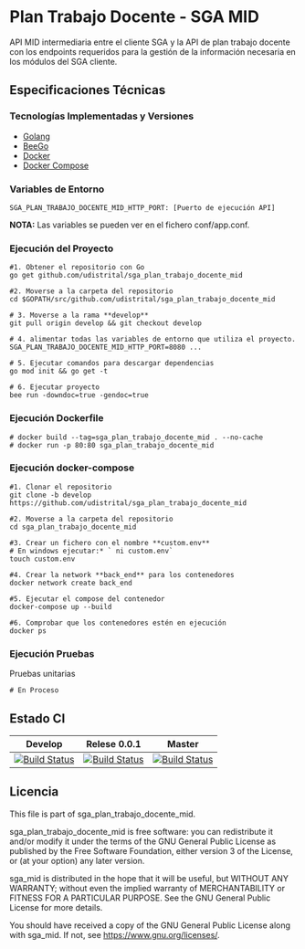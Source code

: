 # Plan Trabajo Docente - SGA MID

API MID intermediaria entre el cliente SGA y la API de plan trabajo docente con los endpoints requeridos para la gestión de la información necesaria en los módulos del SGA cliente.

## Especificaciones Técnicas

### Tecnologías Implementadas y Versiones
* [Golang](https://github.com/udistrital/introduccion_oas/blob/master/instalacion_de_herramientas/golang.md)
* [BeeGo](https://github.com/udistrital/introduccion_oas/blob/master/instalacion_de_herramientas/beego.md)
* [Docker](https://docs.docker.com/engine/install/ubuntu/)
* [Docker Compose](https://docs.docker.com/compose/)

### Variables de Entorno
```shell
SGA_PLAN_TRABAJO_DOCENTE_MID_HTTP_PORT: [Puerto de ejecución API]

```
**NOTA:** Las variables se pueden ver en el fichero conf/app.conf.

### Ejecución del Proyecto
```shell
#1. Obtener el repositorio con Go
go get github.com/udistrital/sga_plan_trabajo_docente_mid

#2. Moverse a la carpeta del repositorio
cd $GOPATH/src/github.com/udistrital/sga_plan_trabajo_docente_mid

# 3. Moverse a la rama **develop**
git pull origin develop && git checkout develop

# 4. alimentar todas las variables de entorno que utiliza el proyecto.
SGA_PLAN_TRABAJO_DOCENTE_MID_HTTP_PORT=8080 ...

# 5. Ejecutar comandos para descargar dependencias
go mod init && go get -t

# 6. Ejecutar proyecto
bee run -downdoc=true -gendoc=true
```

### Ejecución Dockerfile
```shell
# docker build --tag=sga_plan_trabajo_docente_mid . --no-cache
# docker run -p 80:80 sga_plan_trabajo_docente_mid
```

### Ejecución docker-compose
```shell
#1. Clonar el repositorio
git clone -b develop https://github.com/udistrital/sga_plan_trabajo_docente_mid

#2. Moverse a la carpeta del repositorio
cd sga_plan_trabajo_docente_mid

#3. Crear un fichero con el nombre **custom.env**
# En windows ejecutar:* ` ni custom.env`
touch custom.env

#4. Crear la network **back_end** para los contenedores
docker network create back_end

#5. Ejecutar el compose del contenedor
docker-compose up --build

#6. Comprobar que los contenedores estén en ejecución
docker ps
```

### Ejecución Pruebas

Pruebas unitarias
```shell
# En Proceso
```

## Estado CI

| Develop | Relese 0.0.1 | Master |
| -- | -- | -- |
| [![Build Status](https://hubci.portaloas.udistrital.edu.co/api/badges/udistrital/sga_plan_trabajo_docente_mid/status.svg?ref=refs/heads/develop)](https://hubci.portaloas.udistrital.edu.co/udistrital/sga_plan_trabajo_docente_mid) | [![Build Status](https://hubci.portaloas.udistrital.edu.co/api/badges/udistrital/sga_plan_trabajo_docente_mid/status.svg?ref=refs/heads/release/0.0.1)](https://hubci.portaloas.udistrital.edu.co/udistrital/sga_plan_trabajo_docente_mid) | [![Build Status](https://hubci.portaloas.udistrital.edu.co/api/badges/udistrital/sga_plan_trabajo_docente_mid/status.svg)](https://hubci.portaloas.udistrital.edu.co/udistrital/sga_plan_trabajo_docente_mid) |

## Licencia

This file is part of sga_plan_trabajo_docente_mid.

sga_plan_trabajo_docente_mid is free software: you can redistribute it and/or modify it under the terms of the GNU General Public License as published by the Free Software Foundation, either version 3 of the License, or (at your option) any later version.

sga_mid is distributed in the hope that it will be useful, but WITHOUT ANY WARRANTY; without even the implied warranty of MERCHANTABILITY or FITNESS FOR A PARTICULAR PURPOSE. See the GNU General Public License for more details.

You should have received a copy of the GNU General Public License along with sga_mid. If not, see https://www.gnu.org/licenses/.
